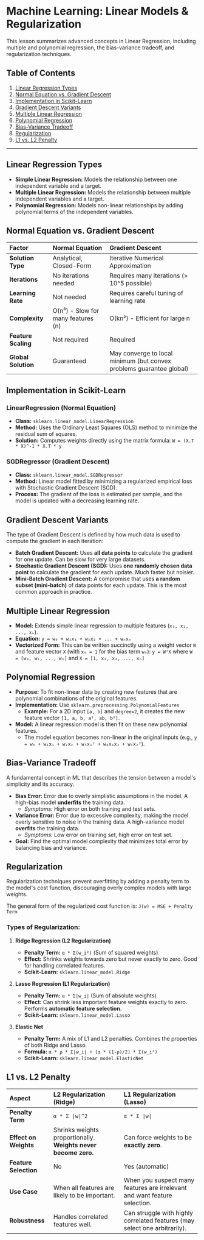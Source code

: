 # Machine Learning: Linear Models & Regularization

This lesson summarizes advanced concepts in Linear Regression, including multiple and polynomial regression, the bias-variance tradeoff, and regularization techniques.

## Table of Contents
1.  [Linear Regression Types](#linear-regression-types)
2.  [Normal Equation vs. Gradient Descent](#normal-equation-vs-gradient-descent)
3.  [Implementation in Scikit-Learn](#implementation-in-scikit-learn)
4.  [Gradient Descent Variants](#gradient-descent-variants)
5.  [Multiple Linear Regression](#multiple-linear-regression)
6.  [Polynomial Regression](#polynomial-regression)
7.  [Bias-Variance Tradeoff](#bias-variance-tradeoff)
8.  [Regularization](#regularization)
9.  [L1 vs. L2 Penalty](#l1-vs-l2-penalty)

---

## Linear Regression Types

*   **Simple Linear Regression:** Models the relationship between one independent variable and a target.
*   **Multiple Linear Regression:** Models the relationship between multiple independent variables and a target.
*   **Polynomial Regression:** Models non-linear relationships by adding polynomial terms of the independent variables.

## Normal Equation vs. Gradient Descent

| Factor | Normal Equation | Gradient Descent |
| :--- | :--- | :--- |
| **Solution Type** | Analytical, Closed-Form | Iterative Numerical Approximation |
| **Iterations** | No iterations needed | Requires many iterations (> 10^5 possible) |
| **Learning Rate** | Not needed | Requires careful tuning of learning rate |
| **Complexity** | O(n³) - Slow for many features (n) | O(kn²) - Efficient for large n |
| **Feature Scaling** | Not required | Required |
| **Global Solution** | Guaranteed | May converge to local minimum (but convex problems guarantee global) |

## Implementation in Scikit-Learn

### LinearRegression (Normal Equation)
*   **Class:** `sklearn.linear_model.LinearRegression`
*   **Method:** Uses the Ordinary Least Squares (OLS) method to minimize the residual sum of squares.
*   **Solution:** Computes weights directly using the matrix formula: `W = (X.T * X)^-1 * X.T * y`

### SGDRegressor (Gradient Descent)
*   **Class:** `sklearn.linear_model.SGDRegressor`
*   **Method:** Linear model fitted by minimizing a regularized empirical loss with Stochastic Gradient Descent (SGD).
*   **Process:** The gradient of the loss is estimated per sample, and the model is updated with a decreasing learning rate.

## Gradient Descent Variants

The type of Gradient Descent is defined by how much data is used to compute the gradient in each iteration:

*   **Batch Gradient Descent:** Uses **all data points** to calculate the gradient for one update. Can be slow for very large datasets.
*   **Stochastic Gradient Descent (SGD):** Uses **one randomly chosen data point** to calculate the gradient for each update. Much faster but noisier.
*   **Mini-Batch Gradient Descent:** A compromise that uses **a random subset (mini-batch)** of data points for each update. This is the most common approach in practice.

## Multiple Linear Regression

*   **Model:** Extends simple linear regression to multiple features (`x₁, x₂, ..., xₙ`).
*   **Equation:**
    `y = w₀ + w₁x₁ + w₂x₂ + ... + wₙxₙ`
*   **Vectorized Form:** This can be written succinctly using a weight vector `W` and feature vector `X` (with `x₀ = 1` for the bias term `w₀`):
    `y = WᵀX`
    where `W = [w₀, w₁, ..., wₙ]` and `X = [1, x₁, x₂, ..., xₙ]`

## Polynomial Regression

*   **Purpose:** To fit non-linear data by creating new features that are polynomial combinations of the original features.
*   **Implementation:** Use `sklearn.preprocessing.PolynomialFeatures`
    *   **Example:** For a 2D input `[a, b]` and `degree=2`, it creates the new feature vector `[1, a, b, a², ab, b²]`.
*   **Model:** A linear regression model is then fit on these new polynomial features.
    *   The model equation becomes non-linear in the original inputs (e.g., `y = w₀ + w₁x₁ + w₂x₂ + w₃x₁² + w₄x₁x₂ + w₅x₂²`).

## Bias-Variance Tradeoff

A fundamental concept in ML that describes the tension between a model's simplicity and its accuracy.

*   **Bias Error:** Error due to overly simplistic assumptions in the model. A high-bias model **underfits** the training data.
    *   *Symptoms:* High error on both training and test sets.
*   **Variance Error:** Error due to excessive complexity, making the model overly sensitive to noise in the training data. A high-variance model **overfits** the training data.
    *   *Symptoms:* Low error on training set, high error on test set.
*   **Goal:** Find the optimal model complexity that minimizes total error by balancing bias and variance.

## Regularization

Regularization techniques prevent overfitting by adding a penalty term to the model's cost function, discouraging overly complex models with large weights.

The general form of the regularized cost function is:
`J(w) = MSE + Penalty Term`

### Types of Regularization:

1.  **Ridge Regression (L2 Regularization)**
    *   **Penalty Term:** `α * Σ(w_i²)` (Sum of squared weights)
    *   **Effect:** Shrinks weights towards zero but never exactly to zero. Good for handling correlated features.
    *   **Scikit-Learn:** `sklearn.linear_model.Ridge`

2.  **Lasso Regression (L1 Regularization)**
    *   **Penalty Term:** `α * Σ|w_i|` (Sum of absolute weights)
    *   **Effect:** Can shrink less important feature weights exactly to zero. Performs **automatic feature selection**.
    *   **Scikit-Learn:** `sklearn.linear_model.Lasso`

3.  **Elastic Net**
    *   **Penalty Term:** A mix of L1 and L2 penalties. Combines the properties of both Ridge and Lasso.
    *   **Formula:** `α * ρ * Σ|w_i| + [α * (1-ρ)/2] * Σ(w_i²)`
    *   **Scikit-Learn:** `sklearn.linear_model.ElasticNet`

## L1 vs. L2 Penalty

| Aspect | L2 Regularization (Ridge) | L1 Regularization (Lasso) |
| :--- | :--- | :--- |
| **Penalty Term** | `α * Σ \|w\|^2` | `α * Σ \|w\|` |
| **Effect on Weights** | Shrinks weights proportionally. **Weights never become zero.** | Can force weights to be **exactly zero**. |
| **Feature Selection** | No | Yes (automatic) |
| **Use Case** | When all features are likely to be important. | When you suspect many features are irrelevant and want feature selection. |
| **Robustness** | Handles correlated features well. | Can struggle with highly correlated features (may select one arbitrarily). |
